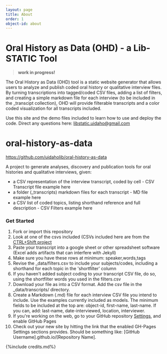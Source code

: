 ```yaml
---
layout: page
title: About
order: 1
object-id: about
---
```

# Oral History as Data (OHD) - a Lib-STATIC Tool

> **work in progress!**

The Oral History as Data (OHD) tool is a static website generator that allows users to analyze and publish coded oral history or qualitative interview files. By turning transcriptions into tagged/coded CSV files, adding a list of filters, and creating a simple markdown file for each interview (to be included in the _transcipt collection), OHD will provide filterable transcripts and a color coded visualization for all transcripts included. 

Use this site and the demo files included to learn how to use and deploy the code. Direct any questions here: 
<libstatic.uidaho@gmail.com>

# oral-history-as-data

<https://github.com/uidaholib/oral-history-as-data>

A project to generate analyses, discovery and publication tools for oral histories and qualitative interviews, given:

- a CSV representation of the interview transcript, coded by cell - CSV Transcript file example here
- a folder (_transcripts) markdown files for each transcript - MD file example here
- a CSV list of coded topics, listing shorthand reference and full description - CSV Filters example here


### Get Started 

1. Fork or import this repository
2. Look at one of the csvs included (CSVs included here are from the [CTRL+Shift project](www.ctrl-shift.org)
3. Paste your transcript into a google sheet or other spreadsheet software (Excel adds artifacts that can interfere with Jekyll)
4. Make sure you have these rows at minimum: speaker,words,tags
5. Revise the _data/filters.csv to include your subjects/codes, including a shorthand for each topic in the 'shortfilter' column
6. If you haven't added subject coding to your transcript CSV file, do so, using the shortfilter words you used in the filters.csv
7. Download your file as into a CSV format. Add the csv file in the _data/transcripts/ directory.
8. Create a Markdown (.md) file for each interview CSV file you intend to include. Use the examples currently included as models. The minimum fields to be included at the top are: object-id, first-name, last-name. If you can, add: last-name, date-interviewed, location, interviewer. 
9. If you're working on the web, go to your GitHub repository [Settings](/settings), and enable GitHub Pages
10. Check out your new site by hitting the link that the enabled GH-Pages Settings sections provides. Should be something like: [GitHub Username].github.io/[Repository Name].

{%include credits.md%} 





